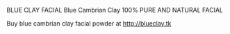 
BLUE CLAY FACIAL
Blue Cambrian Clay
100% PURE AND NATURAL FACIAL

Buy blue cambrian clay facial powder at http://blueclay.tk
